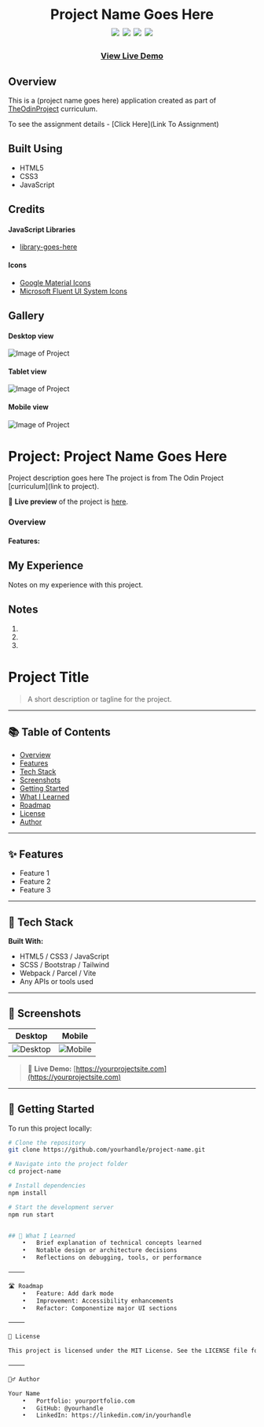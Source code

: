 
<div  align=center>
	<h1>Project Name Goes Here
	<br>
		<img src="https://img.shields.io/static/v1?label=&message=HTML&color=E34F26&style=for-the-badge&logo=HTML5&logoColor=white&logoWidth=&labelColor=&link=">
		<img src="https://img.shields.io/static/v1?label=&message=CSS&color=1572B6&style=for-the-badge&logo=CSS3&logoColor=white&logoWidth=&labelColor=&link=">
		<img src="https://img.shields.io/static/v1?label=&message=Javascript&color=F7DF1E&style=for-the-badge&logo=javascript&logoColor=black&logoWidth=&labelColor=&link=">
		<img src="https://img.shields.io/static/v1?label=&message=Webpack&color=8DD6F9&style=for-the-badge&logo=webpack&logoColor=black&logoWidth=&labelColor=&link=">
		<!-- Generate logos with text from https://simpleicons.org/ -->
	<br>
	</h1>
	<h3><b><a href="#Live Link To Project">View Live Demo</a></b></h3>
</div>


## Overview

This is a (project name goes here) application created as part of [TheOdinProject](https://www.theodinproject.com) curriculum.

To see the assignment details - [Click Here](Link To Assignment)

## Built Using

-   HTML5
-   CSS3 
-   JavaScript 

## Credits

#### JavaScript Libraries

-   [library-goes-here](https://date-fns.org/)

#### Icons

-   [Google Material Icons](https://fonts.google.com/icons?icon.set=Material+Icons)
-   [Microsoft Fluent UI System Icons](https://github.com/microsoft/fluentui-system-icons)

## Gallery

#### Desktop view

![Image of Project](./readme-assets/Desktop.png)

#### Tablet view

![Image of Project](./readme-assets/Tablet.png)

#### Mobile view

![Image of Project](./readme-assets/Mobile.png)

# Project: Project Name Goes Here
  Project description goes here
  The project is from The Odin Project [curriculum](link to project).

🔗 **Live preview** of the project is [here]().

### Overview
#### **Features:**



## My Experience

Notes on my experience with this project. 



## Notes

1.
2.
3.





# Project Title

> A short description or tagline for the project.

---

## 📚 Table of Contents

- [Overview](#overview)
- [Features](#features)
- [Tech Stack](#tech-stack)
- [Screenshots](#screenshots)
- [Getting Started](#getting-started)
- [What I Learned](#what-i-learned)
- [Roadmap](#roadmap)
- [License](#license)
- [Author](#author)


---

## ✨ Features

- Feature 1  
- Feature 2  
- Feature 3  

---

## 🔧 Tech Stack

**Built With:**
- HTML5 / CSS3 / JavaScript  
- SCSS / Bootstrap / Tailwind  
- Webpack / Parcel / Vite  
- Any APIs or tools used  

---

## 📸 Screenshots

| Desktop | Mobile |
|--------|--------|
| ![Desktop](./screenshots/desktop.png) | ![Mobile](./screenshots/mobile.png) |

> 🔗 **Live Demo:** [https://yourprojectsite.com](https://yourprojectsite.com)

---

## 🚀 Getting Started

To run this project locally:

```bash
# Clone the repository
git clone https://github.com/yourhandle/project-name.git

# Navigate into the project folder
cd project-name

# Install dependencies
npm install

# Start the development server
npm run start


## 🧠 What I Learned
	•	Brief explanation of technical concepts learned
	•	Notable design or architecture decisions
	•	Reflections on debugging, tools, or performance

⸻

🛣️ Roadmap
	•	Feature: Add dark mode
	•	Improvement: Accessibility enhancements
	•	Refactor: Componentize major UI sections

⸻

📄 License

This project is licensed under the MIT License. See the LICENSE file for details.

⸻

🙋‍♂️ Author

Your Name
	•	Portfolio: yourportfolio.com
	•	GitHub: @yourhandle
	•	LinkedIn: https://linkedin.com/in/yourhandle
